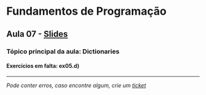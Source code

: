 # Fundamentos de Programação
## Aula 07 - [Slides](https://github.com/TiagoRG/uaveiro-leci/blob/master/1ano/fp/slides/tp07-dictionaries.pdf)
### Tópico principal da aula: Dictionaries
#### Exercícios em falta: ex05.d)

---
*Pode conter erros, caso encontre algum, crie um* [*ticket*](https://github.com/TiagoRG/uaveiro-leci/issues/new)
